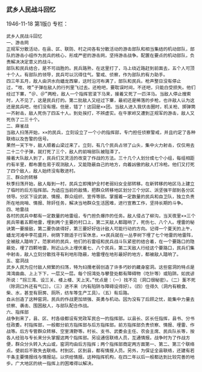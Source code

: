 ### 武乡人民战斗回忆

1946-11-18
第1版()
专栏：

    武乡人民战斗回忆
    一、游击网
    正规军分散活动，在县、区、联防、村之间各有分散活动的游击部队和相当集结的机动部队，部队的游击小组作为民兵的核心，形成严密的游击网，坚持游击战争。配置在要点的机动部队，负责解决决定意义的战斗。
    部队和民兵结合，是不可战胜的。民兵路熟，在这里打了，马上绕近路赶到前面去，五个人可顶十个人。有部队的领导，民兵可以沉得住气。警戒、侦察，作为部队的有力助手。
    四三年五月，敌人由洪水向蟠龙西窜，这时沿河布满了，部队和民兵。枪声整日没有停止过，“吱、吱”子弹在敌人的行列里飞过去。还枪吧，要耽误时间，不还吧，只能白受损失。他们经过下寨，“＠、＠”两枪，敌人一个指挥官滚下马来，接着又死了一匹洋马。当敌人停止搜索时，人不见了，这是民兵打的。第二批敌人又经过下寨，最初还是稀落的步枪，也许敌人认为这还是民兵吧，他们没有理。但是，错了！这回是××团。当敌人进入我伏击圈时，机关枪、掷弹筒一齐射击，敌人死伤了四五十人。到处挨打，不辨虚实。在牛家岭又遭到正规军的游击，敌人又死伤了二三十个。
    二、麻雀战
    当敌人扫荡开始，××的民兵，立刻设立了一个小的指挥部，专门担任侦察警戒，并且约定了各种联络以及告警的信号。
    果然一天下午，敌人顺着山梁过来了。立刻，有几个民兵占领了山头，集中火力射击，仅仅用去二十二个子弹，就打死了三个，敌人的前哨部队被阻滞了。
    接着大队敌人到了，民兵们又灵活的改变了作战的方法。三十几个人划分成七个小组，每组相距约有半里，都布置在易于观测敌人，又能隐蔽自己的地方，向着凶傲的敌人打冷枪。他们又打死了四个敌人，敌人始终没有敢进村。
    三、群众的转移
    秋季扫荡开始，敌人每到一村，民兵立即掩护全村老弱妇女全部转移。在新转移的地区马上建立了临时的后方指挥部。为适应当前的敌情，把群众转移地区划分三个分区、派坚强干部到各分区领导。分区下设武装、情报、群众组织、宣传等部。掌握着一定数量的民兵和自卫队，独立负责所在地岗哨、情报、除奸任务，解决当地群众生活困难，进行宣教工作，坚持长期的斗争。
    四、地雷战
    各村的民兵中都有一定数量的地雷组，专门担负爆炸的任务。敌人侵占了柳沟，当天夜里××三个民兵带着五颗地雷，埋到两个主要的村口上，第二天敌人都踏响了，死伤七、八个人。埋雷的秘诀第一要接敌，第二要伪装得好，第三要好好估计敌人可能行动的方向。记得一个夏天的上午，蟠龙河滩中李花盛开，树荫下颇适于行军休息，××民兵就在一丛李树下埋了七个地雷的地雷阵，全被敌人踏响了。范家岭的民兵，他们的石雷组和民兵战斗队紧密的结合着，在一个要路口的隐蔽处，埋了四颗地雷，附近山头上埋伏着七、八个民兵，第二天敌人行经这个要路口，民兵们集中射击，敌人立刻分散找寻有利地形隐蔽，地雷埋在地形最好的地方，都被敌人踏响了。
    五、窑洞战
    武乡人民为应付敌人频繁的扫荡，特为妇孺老弱创造了许多巧妙的藏身窑洞。这些窑洞的特点是湾湾曲曲、上上下下，一层又一层。每个拐湾处与攀登处都有障碍物（圪针等）或陷阱。如民谚所说：“拐三湾、设三关、楼上楼、天上天。”优点是：（一）找不见（洞口很秘密）。（二）薰不死（除洞口外还有气口）。（三）进不来（内有陷阱与障碍设得好）。（四）住得久（洞内有粮食、柴、水，甚至有厨房、厕所，纺车等生产工具）。（五）有后路。
    自从创造了这种窑洞，民兵的作战更加顽强、英勇与机动。因为没有了后顾之忧，能集中力量去侦察、袭击、围困敌人，与部队配合作战。
    六、指挥部
    战争到来了，县、区、村各级都设有党政军民合一的指挥部。以县长、区长任指挥，县书、分书任政委。村指挥部，一般都分前方指挥部与后方指挥部。前方指挥部负责侦察、情报、埋雷、作战等。后方专管群众转移、空室清野等。村长、支书、武委会主任、农会主席、民兵队长等，按各人经验与专长来分头掌握这两个指挥部。另设通信联络人员，互通情报。战争时为了作战方便，群众分头转入大山或，窑洞均由后方指挥；两个指挥部商定两方面第一、第二、第三个联络点。使前后不致失去联络。村到区、区到县，都有情报人员。另外，为保证全县联络，还建有若干条主要情报线与情报站，以供给情报。这种指挥机构，在四二年以后一般都达到比较完善的地步。广大地区的统一指挥上的困难得以解决。
